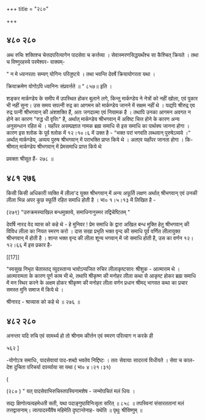 +++
title = "२८०"

+++


## ४८० २८०
अथ रुचिः शक्तिश्च चेत्तदपरित्यागेन पादसेवा च कर्त्तव्या । सेवास्मरणसिद्धयर्थंश्च सा कैश्चित् क्रियते । तथा च विष्णुरहस्ये परमेश्वर- वाक्यम्- 

" न मे ध्यानरताः सम्यग् योगिनः परितुष्टये । तथा भवन्ति देवर्षे क्रियायोगरता यथा । 

क्रियाक्रमेण योगोऽपि ध्यानिनः संप्रवर्त्तते ॥ " ८५७॥ इति । 

शङ्कर मार्कण्डेय के समीप में उपस्थित होकर बुलाने लगे, किन्तु मार्कण्डेय ने नेत्रों को नहीं खोला, एवं पुकार भी नहीं सुना। उस समय सपत्नी रुद्र का आगमन को मार्कण्डेय जानने में सक्षम नहीं थे । यद्यपि श्रीरुद्र एव रुद्र पत्नी श्रीभगवान् की अंशशक्ति हैं, अतः जगदात्मा एवं नियामक है । तथापि उनका आगमन अवगत न होने का कारण "रुद्ध धी वृत्तिः" है, अर्थात् मार्कण्डेय श्रीभगवान् में अविष्ट चित्त होने के कारण अन्य अनुसन्धान रहित थे । यहाँपर असम्प्रज्ञात नामक ब्रह्म समाधि से इस समाधि का पार्थक्य जानना होगा । कारण इस श्लोक के पूर्व श्लोक में १२।१०।६ में उक्त है - "भक्त परां भगवति लब्धवान् पुरुषेऽव्यये ।" अर्थात् मार्कण्डेय, अव्यय पुरुष श्रीभगवान् में पराभक्ति प्राप्त किये थे । अतएव यहाँपर जानता होगा । कि- श्रीमात् मार्कण्डेय श्रीभगवान् में प्रेमसमाधि प्राप्त किये थे 

प्रवक्ता श्रीसूत हैं- २७८ ॥ 


## ४८१ २७६
किसी किसी अधिकारी व्यक्ति में लीला'द युक्त श्रीभगवान् में अन्य अफूर्ति लक्षण अर्थात् श्रीभगवान् एवं उनकी लीला भिन्न अपर कुछ स्फूर्ति रहित समाधि होती है । भा० १।५।१३ में लिखित है - 

(२७९) "उरुक्रमस्याखिल बन्धमुक्तये, समाधिनानुस्मर तद्विचेष्टितम् " 

देवर्षि नारद वेद व्यास को कहे थे - हे मुनिवर ! प्रेम समाधि के द्वारा अखिल बन्ध मुक्ति हेतु श्रीभगवान् की विविध लीला का नियत स्मरण करो । दास सखा प्रभृति भक्त वृन्द की समाधि पूर्व वर्णित लीलायुक्त श्रीभगवान् में होती है । शान्त भक्त वृन्द की लीला शून्य भगवान् में जो समाधि होती है, उस का वर्णन १२।१२।६६ में इस प्रकार है- 

[[17]]

"स्वसुख निभृत चेतास्तद् व्युदस्तान्य भावोऽप्यजित रुचिर लीलाकृष्टसारः श्रीशुक - आत्माराम थे । आत्मारामता के कारण पूर्ण काम भी थे, तथापि श्रीकृष्ण की मनोहर लीला कथा से आकृष्ट होकर ब्रह्म समाधि में मन स्थिर करने के अक्षम होकर श्रीकृष्ण की मनोहर लीला वर्णन प्रधान श्रीमद् भागवत कथा का प्रचार समस्त मुनि समाज में किये थे । 

श्रीनारद - श्राव्यास को कहे थे ॥ २७६ ॥ 


## ४८२ २८०
अनन्तर यदि रुचि एवं सामर्थ्य हो तो श्रीनाम कीर्त्तन एवं स्मरण परित्याग न करके ही 

५६२ ] 

-योगोऽत्र समाधिः, पादसेवायां पाद-शब्दो भवतेव निद्दिष्टः । ततः सेवायाः सादरत्वं विधीयते । सेवा च काल- देश दुचिता परिचर्या दपर्य्याया सा यथा ( भा० ४।२१।३१) 

( 

(२८० ) " यत् पादसेवाभिरुचिस्तपस्विनामशेष - जन्मोपचितं मलं धियः । 

सद्यः क्षिणोत्यत्वहमेधती सती, यथा पदाङ्गुष्ठविनिःसृता सरित् ॥ ८५८ ॥ तपस्विनां संसारततानां मलं तत्तद्वासनाम्। त्वत्पादस्यैवैष महिमेति दृष्टान्तेनाह- यथेति ॥ पृथुः श्रीविष्णुम् ॥ 
